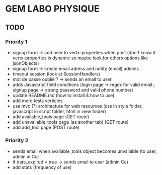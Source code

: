 # GEM LABO PHYSIQUE

## TODO
### Priority 1
- signup form -> add user to vertx-properties when post (don't know if vertx-properties is dynamic so maybe look for others options like jsonObjects)
- signup form -> create email adress and notify (email) admins
- timeout session (look at SessionHandlers)
- mot de passe oublié ? -> sends an email to user
- adds Javascript field conditions (login page -> regex for valid email ; signup page -> strong password and valid phone number)
- update README.md (how to install & how to use)
- add more tests verticles
- use mvc (?) architecture for web resources (css in style folder, javascript in script folder, html in view folder)
- add available_tools page (GET route)
- add unavailable_tools page (as another tab) (GET route)
- add add_tool page (POST route)

### Priority 2 
- sends email when available_tools object becomes unvailable (to user, admin in Cc)
- if date_expired = true -> sends email to user (admin Cc)
- add stats (frequency of use)